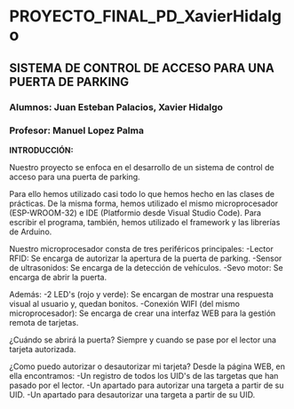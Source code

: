 # PROYECTO_FINAL_PD_XavierHidalgo

## SISTEMA DE CONTROL DE ACCESO PARA UNA PUERTA DE PARKING

### Alumnos: Juan Esteban Palacios, Xavier Hidalgo 
### Profesor: Manuel Lopez Palma



**INTRODUCCIÓN:**

Nuestro proyecto se enfoca en el desarrollo de un sistema de control de acceso para una puerta de parking.

Para ello hemos utilizado casi todo lo que hemos hecho en las clases de prácticas. De la misma forma, hemos utilizado el mismo microprocesador (ESP-WROOM-32) e IDE (Platformio desde Visual Studio Code). Para escribir el programa, también, hemos utilizado el framework y las librerías de Arduino.

Nuestro microprocesador consta de tres periféricos principales:
-Lector RFID: Se encarga de autorizar la apertura de la puerta de parking.
-Sensor de ultrasonidos: Se encarga de la detección de vehículos.
-Sevo motor: Se encarga de abrir la puerta.

Además:
-2 LED's (rojo y verde): Se encargan de mostrar una respuesta visual al usuario y, quedan bonitos.
-Conexión WIFI (del mismo microprocesador): Se encarga de crear una interfaz WEB para la gestión remota de tarjetas.


¿Cuándo se abrirá la puerta?
Siempre y cuando se pase por el lector una tarjeta autorizada.

¿Como puedo autorizar o desautorizar mi tarjeta?
Desde la página WEB, en ella encontramos:
-Un registro de todos los UID's de las targetas que han pasado por el lector.
-Un apartado para autorizar una targeta a partir de su UID.
-Un apartado para desautorizar una targeta a partir de su UID.
